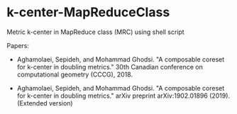 # k-center-MapReduceClass
Metric k-center in MapReduce class (MRC) using shell script

Papers:

- Aghamolaei, Sepideh, and Mohammad Ghodsi. "A composable coreset for k-center in doubling metrics." 30th Canadian conference on computational geometry (CCCG), 2018.

- Aghamolaei, Sepideh, and Mohammad Ghodsi. "A composable coreset for k-center in doubling metrics." arXiv preprint arXiv:1902.01896 (2019). (Extended version)
